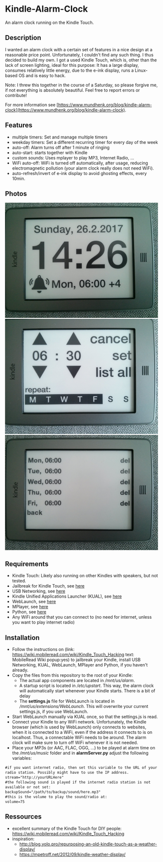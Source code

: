 # Kindle-Alarm-Clock
An alarm clock running on the Kindle Touch.

## Description
I wanted an alarm clock with a certain set of features in a nice design at a reasonable price point. Unfortunately, I couldn't find any such thing. I thus decided to build my own. I got a used Kindle Touch, which is, other than the lack of screen lighting, ideal for this purpose: It has a large display, consumes relatively little energy, due to the e-ink display, runs a Linux-based OS and is easy to hack.

Note: I threw this together in the course of a Saturday, so please forgive me, if not everything is absolutely beautiful. Feel free to report errors or contribute!

For more information see [https://www.mundhenk.org/blog/kindle-alarm-clock](https://www.mundhenk.org/blog/kindle-alarm-clock).

## Features
- multiple timers: Set and manage multiple timers
- weekday timers: Set a different recurring timer for every day of the week
- auto-off: Alarm turns off after 1 minute of ringing
- auto-start: starts together with Kindle
- custom sounds: Uses mplayer to play MP3, Internet Radio, ...
- WiFi auto-off: WiFi is turned off automatically, after usage, reducing electromagnetic pollution (your alarm clock really does not need WiFi).
- auto-refresh/invert of e-ink display to avoid ghosting effects, every 10min.

## Photos
![Clock/Home Screen](https://raw.githubusercontent.com/PhilippMundhenk/Kindle-Alarm-Clock/master/photos/clockScreen.jpg "Clock/Home Screen")
![Alarm Settings](https://raw.githubusercontent.com/PhilippMundhenk/Kindle-Alarm-Clock/master/photos/alarmSettings.jpg "Alarm Settings")
![List of Alarms](https://raw.githubusercontent.com/PhilippMundhenk/Kindle-Alarm-Clock/master/photos/ListOfAlarms.jpg "List of Alarms")

## Requirements
- Kindle Touch: Likely also running on other Kindles with speakers, but not tested.
- Jailbreak for Kindle Touch, see [here](https://www.mobileread.com/forums/showthread.php?t=275877)
- USB Networking, see [here](https://www.mobileread.com/forums/showthread.php?t=186645)
- Kindle Unified Applications Launcher (KUAL), see [here](https://www.mobileread.com/forums/showthread.php?t=203326)
- WebLaunch, see [here](https://github.com/PaulFreund/WebLaunch)
- MPlayer, see [here](https://www.mobileread.com/forums/showthread.php?t=119851)
- Python, see [here](https://www.mobileread.com/forums/showthread.php?t=225030)
- Any WiFi around that you can connect to (no need for internet, unless you want to play internet radio)

## Installation
* Follow the instructions on (link: https://wiki.mobileread.com/wiki/Kindle_Touch_Hacking text: MobileRead Wiki popup:yes) to jailbreak your Kindle, install USB Networking, KUAL, WebLaunch, MPlayer and Python, if you haven't already.
* Copy the files from this repository to the root of your Kindle:
   * The actual app components are located in */mnt/us/alarm*.
   * A startup script is located in */etc/upstart*. This way, the alarm clock will automatically start whenever your Kindle starts. There is a bit of delay
   * The **settings.js** file for WebLaunch is located in */mnt/us/extensions/WebLaunch*. This will overwrite your current settings.js, if you use WebLaunch.
* Start WebLaunch manually via KUAL once, so that the settings.js is read.
* Connect your Kindle to any WiFi network. Unfortunately, the Kindle browser (which is used by WebLaunch) only connects to websites, when it is connected to a WiFi, even if the address it connects to is on localhost. Thus, a connectable WiFi needs to be around. The alarm clock will make sure to turn off WiFi whenever it is not needed.
* Place your MP3s (or AAC, FLAC, OGG, ...) to be played at alarm time on the */mnt/us/music* folder and in **alarmServer.py** adjust the following variables:
```
#if you want internet radio, then set this variable to the URL of your radio station. Possibly might have to use the IP address.
stream="http://yourURLHere" 
#the following sound is played if the internet radio station is not available or not set:
backupSound="/path/to/backup/sound/here.mp3"
#this is the volume to play the sound/radio at:
volume=75
```

## Ressources
- excellent summary of the Kindle Touch for DIY people: https://wiki.mobileread.com/wiki/Kindle_Touch_Hacking
- inspiration: 
   - http://blog.yolo.pro/repurposing-an-old-kindle-touch-as-a-weather-display/
   - https://mpetroff.net/2012/09/kindle-weather-display/

